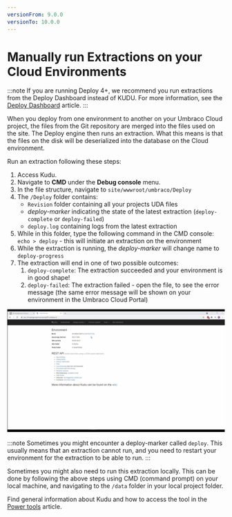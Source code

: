 ```yaml
---
versionFrom: 9.0.0
versionTo: 10.0.0
---
```


# Manually run Extractions on your Cloud Environments

:::note
If you are running Deploy 4+, we recommend you run extractions from the Deploy Dashboard instead of KUDU. For more information, see the [Deploy Dashboard](../../../Deployment/Deploy-Operations/Deploy-schema) article.
:::

When you deploy from one environment to another on your Umbraco Cloud project, the files from the Git repository are merged into the files used on the site. The Deploy engine then runs an extraction. What this means is that the files on the disk will be deserialized into the database on the Cloud environment.

Run an extraction following these steps:

1. Access Kudu.
2. Navigate to **CMD** under the **Debug console** menu.
3. In the file structure, navigate to `site/wwwroot/umbraco/Deploy`
4. The `/Deploy` folder contains:
    * `Revision` folder containing all your projects UDA files
    * *deploy-marker* indicating the state of the latest extraction (`deploy-complete` or `deploy-failed`)
    * `deploy.log` containing logs from the latest extraction
5. While in this folder, type the following command in the CMD console: `echo > deploy` - this will initiate an extraction on the environment
6. While the extraction is running, the *deploy-marker* will change name to `deploy-progress`
7. The extraction will end in one of two possible outcomes:
    1. `deploy-complete`: The extraction succeeded and your environment is in good shape!
    2. `deploy-failed`: The extraction failed - open the file, to see the error message (the same error message will be shown on your environment in the Umbraco Cloud Portal)

![Run manual extraction](images/manual-extraction-v9.gif)

:::note
Sometimes you might encounter a deploy-marker called `deploy`. This usually means that an extraction cannot run, and you need to restart your environment for the extraction to be able to run.
:::

Sometimes you might also need to run this extraction locally. This can be done by following the above steps using CMD (command prompt) on your local machine, and navigating to the `/data` folder in your local project folder.

Find general information about Kudu and how to access the tool in the [Power tools](../) article.
